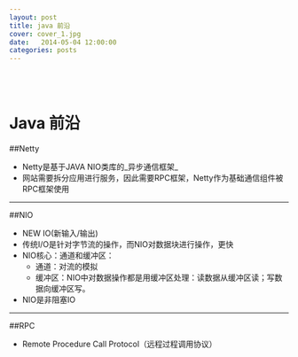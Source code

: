 ```yaml
---
layout: post
title: java 前沿
cover: cover_1.jpg
date:   2014-05-04 12:00:00
categories: posts
---
```

<br/>
<br/>

Java 前沿
===
##Netty
+ Netty是基于JAVA NIO类库的_异步通信框架_
+ 网站需要拆分应用进行服务，因此需要RPC框架，Netty作为基础通信组件被RPC框架使用

---

##NIO
+ NEW IO(新输入/输出)
+ 传统I/O是针对字节流的操作，而NIO对数据块进行操作，更快
+ NIO核心：通道和缓冲区：
	+ 通道：对流的模拟
	+ 缓冲区：NIO中对数据操作都是用缓冲区处理：读数据从缓冲区读；写数据向缓冲区写。
+ NIO是非阻塞IO

---

##RPC
+ Remote Procedure Call Protocol（远程过程调用协议）